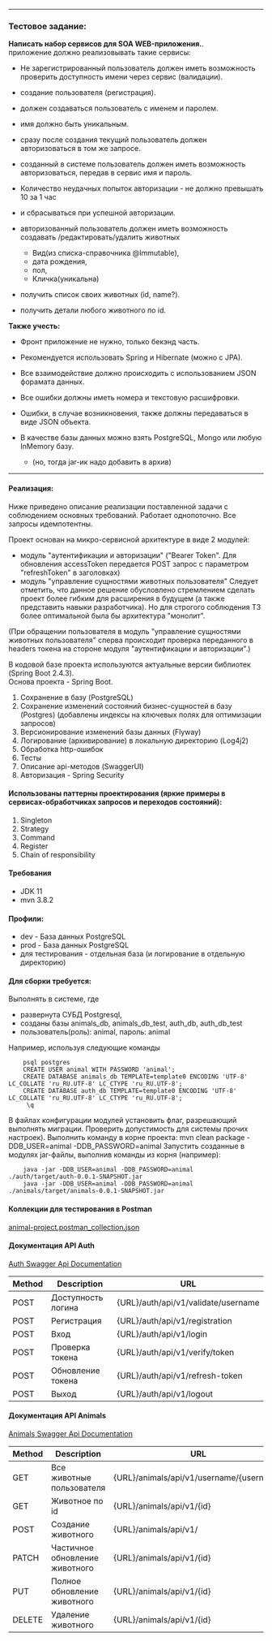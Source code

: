 
*************************

### Тестовое задание:

**Написать набор сервисов для SOA WEB-приложения.**.<br>
приложение должно реализовывать такие сервисы:

- Не зарегистрированный пользователь должен иметь возможность проверить доступность имени через сервис (валидации).
- создание пользователя (регистрация).
- должен создаваться пользователь с именем и паролем.
- имя должно быть уникальным.
- сразу после создания текущий пользователь должен авторизоваться в том же запросе.
- созданный в системе пользователь должен иметь возможность авторизоваться, передав в сервис имя и пароль.
- Количество неудачных попыток авторизации - не должно превышать 10 за 1 час
- и сбрасываться при успешной авторизации.
- авторизованный пользователь должен иметь возможность создавать /редактировать/удалить животных<br>

    - Вид(из списка-справочника @Immutable),
    - дата рождения,
    - пол,
    - Кличка(уникальна)

- получить список своих животных (id, name?).
- получить детали любого животного по id.

**Также учесть:** 

- Фронт приложение не нужно, только бекэнд часть.
- Рекомендуется использовать Spring и Hibernate (можно c JPA).
- Все взаимодействие должно происходить с использованием JSON форамата данных.

- Все ошибки должны иметь номера и текстовую расшифровки.
- Ошибки, в случае возникновения, также должны передаваться в виде JSON объекта.

- В качестве базы данных можно взять PostgreSQL, Mongo или любую InMemory базу.
    - (но, тогда jar-ик надо добавить в архив)

*************************

#### Реализация:

Ниже приведено описание реализации поставленной задачи с соблюдением основных требований.
Работает однопоточно.
Все запросы идемпотентны.

Проект основан на микро-сервисной архитектуре в виде 2 модулей:
- модуль "аутентификации и авторизации" 
    ("Bearer Token". Для обновления accessToken передается POST запрос с параметром  "refreshToken" в заголовках)
- модуль "управление сущностями животных пользователя"
Следует отметить, что данное решение обусловлено стремлением сделать проект более гибким для расширения в будущем (а также представить навыки разработчика).
Но для строгого соблюдения ТЗ более оптимальной была бы архитектура "монолит".

(При обращении пользователя в модуль "управление сущностями животных пользователя" сперва происходит проверка переданного в headers токена на стороне модуля "аутентификации и авторизации".)

В кодовой базе проекта используются актуальные версии библиотек (Spring Boot 2.4.3).<br>
Основа проекта - Spring Boot.

1. Сохранение в базу (PostgreSQL)
2. Сохранение изменений состояний бизнес-сущностей в базу (Postgres) (добавлены индексы на ключевых полях для оптимизации запросов)
3. Версионирование изменений базы данных (Flyway)
4. Логирование (архивирование) в локальную директорию (Log4j2)
5. Обработка http-ошибок
6. Тесты
7. Описание api-методов (SwaggerUI)
8. Авторизация - Spring Security

#### Использованы паттерны проектирования (яркие примеры в сервисах-обработчиках запросов и переходов состояний):
1. Singleton
2. Strategy
3. Command
4. Register
5. Chain of responsibility

#### Требования
- JDK 11
- mvn 3.8.2

#### Профили:

- dev - База данных PostgreSQL
- prod - База данных PostgreSQL
- для тестирования - отдельная база (и логирование в отдельную директорию)

#### Для сборки требуется:
Выполнять в системе, где
  - развернута СУБД Postgresql, 
  - созданы базы animals_db, animals_db_test, auth_db, auth_db_test
  - пользователь(роль): animal, пароль: animal

Например, используя следующие команды

        psql postgres
        CREATE USER animal WITH PASSWORD 'animal';
        CREATE DATABASE animals_db TEMPLATE=template0 ENCODING 'UTF-8' LC_COLLATE 'ru_RU.UTF-8' LC_CTYPE 'ru_RU.UTF-8';
        CREATE DATABASE auth_db TEMPLATE=template0 ENCODING 'UTF-8' LC_COLLATE 'ru_RU.UTF-8' LC_CTYPE 'ru_RU.UTF-8';
         \q

В файлах конфигурации модулей установить флаг, разрешающий выполнять миграции.
Проверить допустимость для системы прочих настроек).
Выполнить команду в корне проекта: mvn clean package -DDB_USER=animal -DDB_PASSWORD=animal
Запустить созданные в модулях jar-файлы, выполнив команды из корня (например):

        java -jar -DDB_USER=animal -DDB_PASSWORD=animal ./auth/target/auth-0.0.1-SNAPSHOT.jar
        java -jar -DDB_USER=animal -DDB_PASSWORD=animal ./animals/target/animals-0.0.1-SNAPSHOT.jar

#### Коллекции для тестирования в Postman
[animal-project.postman_collection.json](animal-project.postman_collection.json)


#### Документация API Auth
[Auth Swagger Api Documentation](http://localhost:8020/auth/swagger-ui/)

| Method | Description | URL |
|----------------|---------|----------------|
| POST | Доступность логина | {URL}/auth/api/v1/validate/username |
| POST | Регистрация | {URL}/auth/api/v1/registration |
| POST | Вход | {URL}/auth/api/v1/login |
| POST | Проверка токена | {URL}/auth/api/v1/verify/token |
| POST | Обновление токена | {URL}/auth/api/v1/refresh-token |
| POST | Выход | {URL}/auth/api/v1/logout |

#### Документация API Animals
[Animals Swagger Api Documentation](http://localhost:8030/animals/swagger-ui/)

| Method | Description | URL |
|----------------|---------|----------------|
| GET | Все животные пользователя | {URL}/animals/api/v1/username/{username} |
| GET | Животное по id | {URL}/animals/api/v1/{id} |
| POST | Создание животного | {URL}/animals/api/v1/ |
| PATCH | Частичное обновление животного | {URL}/animals/api/v1/{id}|
| PUT | Полное обновление животного | {URL}/animals/api/v1/{id}|
| DELETE | Удаление животного | {URL}/animals/api/v1/{id}|
